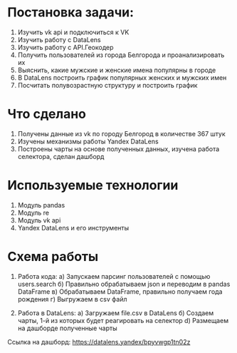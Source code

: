 # Постановка задачи:

1) Изучить vk api и подключиться к VK
2) Изучить работу с DataLens
3) Изучить работу с API.Геокодер
4) Получить пользователей из города Белгорода и проанализировать их
5) Выяснить, какие мужские и женские имена популярны в городе
6) В DataLens построить график популярных женских и мужских имен
7) Посчитать полувозрастную структуру и построить график

# Что сделано

1) Получены данные из vk по городу Белгород в количестве 367 штук
2) Изучены механизмы работы Yandex DataLens
3) Построены чарты на основе полученных данных, изучена работа селектора, сделан дашборд

# Используемые технологии

1) Модуль pandas
2) Модуль re
3) Модуль vk api
4) Yandex DataLens и его инструменты

# Схема работы

1) Работа кода:
 a) Запускаем парсинг пользователей с помощью users.search
 б) Правильно обрабатываем json и переводим в pandas DataFrame
 в) Обрабатываем DataFrame, правильно получаем года рождения
 г) Выгружаем в csv файл


3) Работа в DataLens:
 a) Загружаем file.csv в DataLens
 б) Создаем чарты, 1-й из которых будет реагировать на селектор
 d) Размещаем на дашборде полученные чарты

Ссылка на дашборд: <https://datalens.yandex/bpyvwgp1tn02z>
